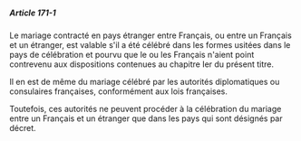 ##### Article 171-1

Le mariage contracté en pays étranger entre Français, ou entre un Français et un étranger, est valable s'il a été célébré dans les formes usitées dans le pays de célébration et pourvu que le ou les Français n'aient point contrevenu aux dispositions contenues au chapitre Ier du présent titre.

Il en est de même du mariage célébré par les autorités diplomatiques ou consulaires françaises, conformément aux lois françaises.

Toutefois, ces autorités ne peuvent procéder à la célébration du mariage entre un Français et un étranger que dans les pays qui sont désignés par décret.

